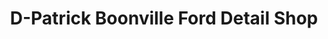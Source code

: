 ---
title: "D-Patrick Boonville Ford Detail Shop"
url: /boonville/d-patrick-boonville-ford-detail-shop/
shop: car repair
---